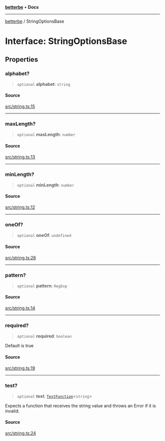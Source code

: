 [**betterbe**](../README.md) • **Docs**

---

[betterbe](../README.md) / StringOptionsBase

# Interface: StringOptionsBase

## Properties

### alphabet?

> `optional` **alphabet**: `string`

#### Source

[src/string.ts:15](https://github.com/ericvera/betterbe/blob/main/src/string.ts#L15)

---

### maxLength?

> `optional` **maxLength**: `number`

#### Source

[src/string.ts:13](https://github.com/ericvera/betterbe/blob/main/src/string.ts#L13)

---

### minLength?

> `optional` **minLength**: `number`

#### Source

[src/string.ts:12](https://github.com/ericvera/betterbe/blob/main/src/string.ts#L12)

---

### oneOf?

> `optional` **oneOf**: `undefined`

#### Source

[src/string.ts:26](https://github.com/ericvera/betterbe/blob/main/src/string.ts#L26)

---

### pattern?

> `optional` **pattern**: `RegExp`

#### Source

[src/string.ts:14](https://github.com/ericvera/betterbe/blob/main/src/string.ts#L14)

---

### required?

> `optional` **required**: `boolean`

Default is true

#### Source

[src/string.ts:19](https://github.com/ericvera/betterbe/blob/main/src/string.ts#L19)

---

### test?

> `optional` **test**: [`TestFunction`](../type-aliases/TestFunction.md)\<`string`\>

Expects a function that receives the string value and throws an Error if it
is invalid.

#### Source

[src/string.ts:24](https://github.com/ericvera/betterbe/blob/main/src/string.ts#L24)
